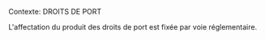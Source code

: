 Contexte: DROITS DE PORT

L'affectation du produit des droits de port est fixée par voie réglementaire.